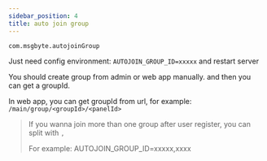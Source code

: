 ```yaml
---
sidebar_position: 4
title: auto join group
---
```


`com.msgbyte.autojoinGroup`

Just need config environment: `AUTOJOIN_GROUP_ID=xxxxx` and restart server

You should create group from admin or web app manually. and then you can get a groupId.

In web app, you can get groupId from url, for example: `/main/group/<groupId>/<panelId>`

> If you wanna join more than one group after user register, you can split with `,`
>
> For example: AUTOJOIN_GROUP_ID=xxxxx,xxxx

